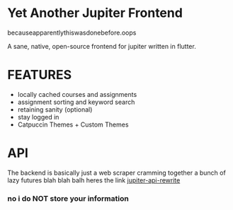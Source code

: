 # Yet Another Jupiter Frontend
becauseapparentlythiswasdonebefore.oops

A sane, native, open-source frontend for jupiter written in flutter.

# FEATURES
- locally cached courses and assignments
- assignment sorting and keyword search
- retaining sanity (optional)
- stay logged in 
- Catpuccin Themes + Custom Themes

# API
The backend is basically just a web scraper cramming together a bunch of lazy futures blah blah balh heres the link
[jupiter-api-rewrite](https://github.com/niooii/jupiter-api-rewrite)
### no i do NOT store your information 
